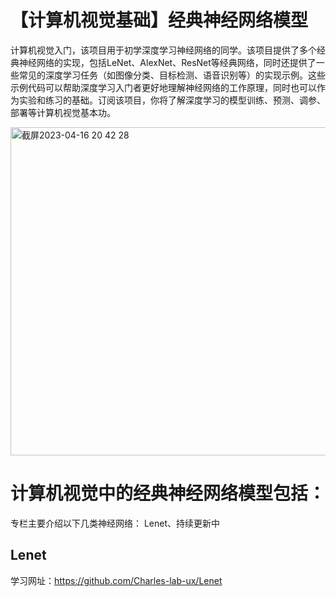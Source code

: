 # 【计算机视觉基础】经典神经网络模型
计算机视觉入门，该项目用于初学深度学习神经网络的同学。该项目提供了多个经典神经网络的实现，包括LeNet、AlexNet、ResNet等经典网络，同时还提供了一些常见的深度学习任务（如图像分类、目标检测、语音识别等）的实现示例。这些示例代码可以帮助深度学习入门者更好地理解神经网络的工作原理，同时也可以作为实验和练习的基础。订阅该项目，你将了解深度学习的模型训练、预测、调参、部署等计算机视觉基本功。


<img width="525" alt="截屏2023-04-16 20 42 28" src="https://user-images.githubusercontent.com/127123332/232313393-ac4c4a8c-b46b-4d09-aac6-667d6a88564c.png">


# 计算机视觉中的经典神经网络模型包括：
专栏主要介绍以下几类神经网络：
Lenet、持续更新中







## Lenet
学习网址：https://github.com/Charles-lab-ux/Lenet
